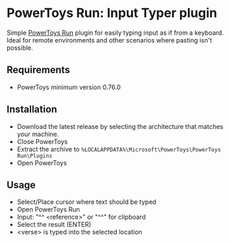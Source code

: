 # PowerToys Run: Input Typer plugin

Simple [PowerToys Run](https://learn.microsoft.com/windows/powertoys/run) plugin for easily typing input as if from a keyboard. Ideal for remote environments and other scenarios where pasting isn't possible.

## Requirements

- PowerToys minimum version 0.76.0

## Installation

- Download the latest release by selecting the architecture that matches your machine.
- Close PowerToys
- Extract the archive to `%LOCALAPPDATA%\Microsoft\PowerToys\PowerToys Run\Plugins`
- Open PowerToys

## Usage
- Select/Place cursor where text should be typed 
- Open PowerToys Run
- Input: "^^ \<reference\>" or "^^" for clipboard
- Select the result (ENTER)
- \<verse\> is typed into the selected location
